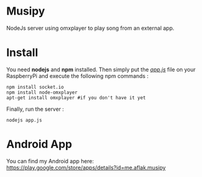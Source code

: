 # Musipy
NodeJs server using omxplayer to play song from an external app.

# Install

You need **nodejs** and **npm** installed. Then simply put the *[app.js](https://github.com/omaflak/Musipy/blob/master/app.js)* file on your RaspberryPi and execute the following npm commands :

    npm install socket.io
    npm install node-omxplayer
    apt-get install omxplayer #if you don't have it yet
    
Finally, run the server :

    nodejs app.js

# Android App

You can find my Android app here: https://play.google.com/store/apps/details?id=me.aflak.musipy
